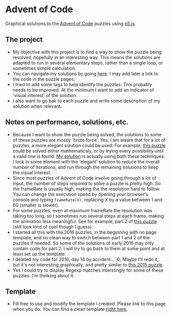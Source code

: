 # Advent of Code
Graphical solutions to the [Advent of Code](https://adventofcode.com) puzzles using [p5.js](https://p5js.org).

## The project
* My objective with this project is to find a way to show the puzzle being resolved, hopefully in an interesting way. This means the solutions are adapted to run in several elementary steps, rather than a single loop, or sometimes simple calculation.
* You can navigate my solutions by going [here](https://mokapon.github.io/advent-of-code). I may add later a link to the code in the puzzle pages.
* I tried to add some tags to help identify the puzzles. This probably needs to be improved. At the minimum I want to add an indicator of 'visual interest' of the solution.
* I also want to go bak to each puzzle and write some description of my solution when relevant.

## Notes on performance, solutions, etc.
* Because I want to show the puzzle being solved, the solutions to some of these puzzles are mostly 'brute force'. Yes, I am aware that for a lot of puzzles, a more elegant solution could be used. For example, [this puzzle](http://adventofcode.com/2016/day/15) could be solved either mathematicaly, or by trying every possibility until a valid one is found. [My solution](https://mokapon.github.io/advent-of-code/year/2016/day/15/index.html) is actually using both these techniques: I lock in some element with the 'elegant' solution to reduce the overall number of iterations, and run through the remaining solutions to  keep the visual interest.
* Since most puzzles of Advent of Code involve going through a lot of input, the number of steps required to solve a puzzle is pretty high. So the frameRate is usually high, making the the resolution hard to follow. You can change the execution speed by opening your browser's console and typing `frameRate(X)`, replacing X by a value between 1 and 60 (smaller is slower).
* For some puzzles, even at maximum frameRate the resolution was taking too long, so I sometimes run several steps at each frame, making the animation less meaningful. See for example, part 2 of [this puzzle](https://mokapon.github.io/advent-of-code/year/2016/day/18/index.html) (still look kind of cool though I guess).
* I started all this with the 2016 puzzles, in the beginning with no page template, and no clean way to switch between part 1 and 2 of the puzzles if needed. So some of the solutions of early 2016 may only contain code for part 2. I will try to go back to them at some point and at least set up the template.
* I deleted my code for 2016, day 14 by accident... ;0; Maybe I'll redo it, but it's not interesting graphically, and pretty similar to [this 2015 puzzle](https://mokapon.github.io/advent-of-code/year/2015/day/4/index.html).
* Yes I could try to display Regexp matches interstingly for some of these puzzles. I'm thinking about it.

## Template
* Fill free to use and modify the template I created. Please link to this page when you do. You can find a clean template [right here](./year/20XX).